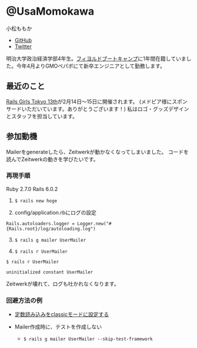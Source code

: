 # @UsaMomokawa

小松ももか

- [GitHub](https://github.com/UsaMomokawa)
- [Twitter](https://twitter.com/komammkw)

明治大学政治経済学部4年生。[フィヨルドブートキャンプ](https://bootcamp.fjord.jp/)に1年間在籍していました。今年4月よりGMOペパボにて新卒エンジニアとして勤務します。

## 最近のこと
[Rails Girls Tokyo 13th](http://railsgirls.com/tokyo.html)が2月14日〜15日に開催されます。
(メドピア様にスポンサードいただいています。ありがとうございます！)
私はロゴ・グッズデザインとスタッフを担当しています。


## 参加動機
Mailerをgenerateしたら、Zeitwerkが動かなくなってしまいました。
コードを読んでZeitwerkの動きを学びたいです。

### 再現手順
Ruby 2.7.0
Rails 6.0.2

1. `$ rails new hoge`

2. config/application.rbにログの設定

```
Rails.autoloaders.logger = Logger.new("#{Rails.root}/log/autoloading.log")
```

3. `$ rails g mailer UserMailer`

4. `$ rails r UserMailer`

```
$ rails r UserMailer

uninitialized constant UserMailer
```

Zeitwerkが壊れて、ログも吐かれなくなります。

### 回避方法の例
- [定数読み込みをclassicモードに設定する](https://railsguides.jp/autoloading_and_reloading_constants.html#zeitwerk%E3%82%92%E4%BD%BF%E3%82%8F%E3%81%AA%E3%81%84%E5%A0%B4%E5%90%88)

- Mailer作成時に、テストを作成しない
  - `$ rails g mailer UserMailer --skip-test-framework`
